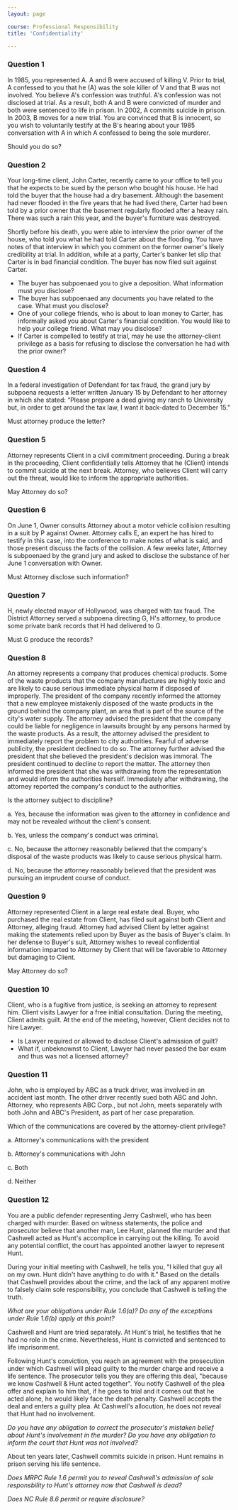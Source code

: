 ```yaml
---
layout: page

course: Professional Responsibility
title: 'Confidentiality'

---
```


### Question 1

In 1985, you represented A. A and B were accused of killing V. Prior to trial, A confessed to you that he (A) was the sole killer of V and that B was not involved. You believe A's confession was truthful. A's confession was not disclosed at trial. As a result, both A and B were convicted of murder and both were sentenced to life in prison. In 2002, A commits suicide in prison. In 2003, B moves for a new trial. You are convinced that B is innocent, so you wish to voluntarily testify at the B's hearing about your 1985 conversation with A in which A confessed to being the sole murderer. 

Should you do so?

### Question 2 

Your long-time client, John Carter, recently came to your office to tell you that he expects to be sued by the person who bought his house. He had told the buyer that the house had a dry basement. Although the basement had never flooded in the five years that he had lived there, Carter had been told by a prior owner that the basement regularly flooded after a heavy rain. There was such a rain this year, and the buyer's furniture was destroyed.

Shortly before his death, you were able to interview the prior owner of the house, who told you what he had told Carter about the flooding. You have notes of that interview in which you comment on the former owner's likely credibility at trial. In addition, while at a party, Carter's banker let slip that Carter is in bad financial condition. The buyer has now filed suit against Carter.

- The buyer has subpoenaed you to give a deposition. What information must you disclose?
- The buyer has subpoenaed any documents you have related to the case. What must you disclose?
- One of your college friends, who is about to loan money to Carter, has informally asked you about Carter's financial condition. You would like to help your college friend. What may you disclose?
- If Carter is compelled to testify at trial, may he use the attorney-client privilege as a basis for refusing to disclose the conversation he had with the prior owner?

### Question 4

In a federal investigation of Defendant for tax fraud, the grand jury by subpoena requests a letter written January 15 by Defendant to her attorney in which she stated: “Please prepare a deed giving my ranch to University but, in order to get around the tax law, I want it back-dated to December 15."

Must attorney produce the letter?

### Question 5

Attorney represents Client in a civil commitment proceeding. During a break in the proceeding, Client confidentially tells Attorney that he (Client) intends to commit suicide at the next break. Attorney, who believes Client will carry out the threat, would like to inform the appropriate authorities. 

May Attorney do so?

### Question 6

On June 1, Owner consults Attorney about a motor vehicle collision resulting in a suit by P against Owner. Attorney calls E, an expert he has hired to testify in this case, into the conference to make notes of what is said, and those present discuss the facts of the collision. A few weeks later, Attorney is subpoenaed by the grand jury and asked to disclose the substance of her June 1 conversation with Owner. 

Must Attorney disclose such information?

### Question 7

H, newly elected mayor of Hollywood, was charged with tax fraud. The District Attorney served a subpoena directing G, H's attorney, to produce some private bank records that H had delivered to G. 

Must G produce the records?

### Question 8

An attorney represents a company that produces chemical products. Some of the waste products that the company manufactures are highly toxic and are likely to cause serious immediate physical harm if disposed of improperly. The president of the company recently informed the attorney that a new employee mistakenly disposed of the waste products in the ground behind the company plant, an area that is part of the source of the city's water supply. The attorney advised the president that the company could be liable for negligence in lawsuits brought by any persons harmed by the waste products. As a result, the attorney advised the president to immediately report the problem to city authorities. Fearful of adverse publicity, the president declined to do so. The attorney further advised the president that she believed the president's decision was immoral. The president continued to decline to report the matter. The attorney then informed the president that she was withdrawing from the representation and would inform the authorities herself. Immediately after withdrawing, the attorney reported the company's conduct to the authorities. 

Is the attorney subject to discipline?

a. Yes, because the information was given to the attorney in confidence and may not be revealed without the client's consent.

b. Yes, unless the company's conduct was criminal.

c. No, because the attorney reasonably believed that the company's disposal of the waste products was likely to cause serious physical harm.

d. No, because the attorney reasonably believed that the president was pursuing an imprudent course of conduct.

### Question 9

Attorney represented Client in a large real estate deal. Buyer, who purchased the real estate from Client, has filed suit against both Client and Attorney, alleging fraud. Attorney had advised Client by letter against making the statements relied upon by Buyer as the basis of Buyer's claim. In her defense to Buyer's suit, Attorney wishes to reveal confidential information imparted to Attorney by Client that will be favorable to Attorney but damaging to Client. 

May Attorney do so?

### Question 10

Client, who is a fugitive from justice, is seeking an attorney to represent him. Client visits Lawyer for a free initial consultation. During the meeting, Client admits guilt. At the end of the meeting, however, Client decides not to hire Lawyer.

- Is Lawyer required or allowed to disclose Client's admission of guilt?
- What if, unbeknownst to Client, Lawyer had never passed the bar exam and thus was not a licensed attorney?

### Question 11

John, who is employed by ABC as a truck driver, was involved in an accident last month. The other driver recently sued both ABC and John. Attorney, who represents ABC Corp., but not John, meets separately with both John and ABC's President, as part of her case preparation. 

Which of the communications are covered by the attorney-client privilege?

a. Attorney's communications with the president

b. Attorney's communications with John

c. Both

d. Neither

### Question 12 

You are a public defender representing Jerry Cashwell, who has been charged with murder. Based on witness statements, the police and prosecutor believe that another man, Lee Hunt, planned the murder and that Cashwell acted as Hunt's accomplice in carrying out the killing. To avoid any potential conflict, the court has appointed another lawyer to represent Hunt. 

During your initial meeting with Cashwell, he tells you, "I killed that guy all on my own. Hunt didn't have anything to do with it." Based on the details that Cashwell provides about the crime, and the lack of any apparent motive to falsely claim sole responsibility, you conclude that Cashwell is telling the truth. 

_What are your obligations under Rule 1.6(a)? Do any of the exceptions under Rule 1.6(b) apply at this point?_

Cashwell and Hunt are tried separately. At Hunt's trial, he testifies that he had no role in the crime. Nevertheless, Hunt is convicted and sentenced to life imprisonment. 

Following Hunt's conviction, you reach an agreement with the prosecution under which Cashwell will plead guilty to the murder charge and receive a life sentence. The prosecutor tells you they are offering this deal, "because we know Cashwell & Hunt acted together". You notify Cashwell of the plea offer and explain to him that, if he goes to trial and it comes out that he acted alone, he would likely face the death penalty. Cashwell accepts the deal and enters a guilty plea. At Cashwell's allocution, he does not reveal that Hunt had no involvement. 

_Do you have any obligation to correct the prosecutor's mistaken belief about Hunt's involvement in the murder? Do you have any obligation to inform the court that Hunt was not involved?_

About ten years later, Cashwell commits suicide in prison. Hunt remains in prison serving his life sentence. 

_Does MRPC Rule 1.6 permit you to reveal Cashwell's admission of sole responsbility to Hunt's attorney now that Cashwell is dead?_ 

_Does NC Rule 8.6 permit or require disclosure?_